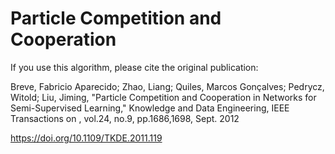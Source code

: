 # Particle Competition and Cooperation

If you use this algorithm, please cite the original publication:

Breve, Fabricio Aparecido; Zhao, Liang; Quiles, Marcos Gonçalves; Pedrycz, Witold; Liu, Jiming, 
"Particle Competition and Cooperation in Networks for Semi-Supervised Learning," 
Knowledge and Data Engineering, IEEE Transactions on , vol.24, no.9, pp.1686,1698, Sept. 2012

https://doi.org/10.1109/TKDE.2011.119
